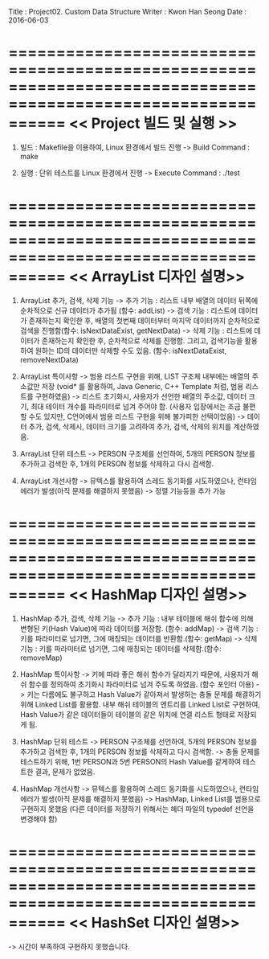 Title  : Project02. Custom Data Structure
Writer : Kwon Han Seong
Date   : 2016-06-03

==============================================================================================================
<< Project 빌드 및 실행 >>
==============================================================================================================
1. 빌드 : Makefile을 이용하여, Linux 환경에서 빌드 진행
  -> Build Command : make

2. 실행 : 단위 테스트를 Linux 환경에서 진행
  -> Execute Command : ./test

==============================================================================================================
<< ArrayList 디자인 설명>>
==============================================================================================================
1. ArrayList 추가, 검색, 삭제 기능
  -> 추가 기능 : 리스트 내부 배열의 데이터 뒤쪽에 순차적으로 신규 데이터가 추가됨 (함수: addList)
  -> 검색 기능 : 리스트에 데이터가 존재하는지 확인한 후, 배열의 첫번째 데이터부터 마지막 데이터까지 순차적으로
                 검색을 진행함(함수: isNextDataExist, getNextData)
  -> 삭제 기능 : 리스트에 데이터가 존재하는지 확인한 후, 순차적으로 삭제를 진행함. 그리고, 검색기능을 활용하여
                 원하는 ID의 데이터만 삭제할 수도 있음. (함수: isNextDataExist, removeNextData)

2. ArrayList 특이사항
  -> 범용 리스트 구현을 위해, LIST 구조체 내부에는 배열의 주소값만 저장
     (void* 를 활용하여, Java Generic, C++ Template 처럼, 범용 리스트를 구현하였음)
  -> 리스트 초기화시, 사용자가 선언한 배열의 주소값, 데이터 크기, 최대 테이터 개수를 파라미터로 넘겨 주어야 함.
     (사용자 입장에서는 조금 불편할 수도 있지만, C언어에서 범용 리스트 구현을 위해 불가피한 선택이었음)
  -> 데이터 추가, 검색, 삭제시, 데이터 크기를 고려하여 추가, 검색, 삭제의 위치를 계산하였음.

3. ArrayList 단위 테스트
  -> PERSON 구조체를 선언하여, 5개의 PERSON 정보를 추가하고 검색한 후, 1개의 PERSON 정보를 삭제하고 다시 검색함.

4. ArrayList 개선사항
  -> 뮤텍스를 활용하여 스레드 동기화를 시도하였으나, 런타임 에러가 발생(아직 문제를 해결하지 못했음)
  -> 정렬 기능등을 추가 가능

==============================================================================================================
<< HashMap 디자인 설명>>
==============================================================================================================
1. HashMap 추가, 검색, 삭제 기능
  -> 추가 기능 : 내부 테이블에 해쉬 함수에 의해 변형된 키(Hash Value)에 따라 데이터를 저장함. (함수: addMap)
  -> 검색 기능 : 키를 파라미터로 넘기면, 그에 매칭되는 데이터를 반환함.(함수: getMap)
  -> 삭제 기능 : 키를 파라미터로 넘기면, 그에 매칭되는 데이터를 삭제함.(함수: removeMap)

2. HashMap 특이사항
  -> 키에 따라 좋은 해쉬 함수가 달라지기 때문에, 사용자가 해쉬 함수를 정의하여 초기화시 파라미터로 넘겨 주도록
     하였음. (함수 포인터 이용)
  -> 키는 다름에도 불구하고 Hash Value가 같아져서 발생하는 충돌 문제를 해결하기 위해 Linked List를 활용함.
     내부 해쉬 테이블의 엔트리를 Linked List로 구현하여, Hash Value가 같은 데이터들이 테이블의 같은 위치에 연결
     리스트 형태로 저장되게 됨.

3. HashMap 단위 테스트
  -> PERSON 구조체를 선언하여, 5개의 PERSON 정보를 추가하고 검색한 후, 1개의 PERSON 정보를 삭제하고 다시 검색함.
  -> 충돌 문제를 테스트하기 위해, 1번 PERSON과 5번 PERSON의 Hash Value를 같게하여 테스트한 결과, 문제가 없었음.

4. HashMap 개선사항
  -> 뮤텍스를 활용하여 스레드 동기화를 시도하였으나, 런타임 에러가 발생(아직 문제를 해결하지 못했음)
  -> HashMap, Linked List를 범용으로 구현하지 못했음
    (다른 데이터를 저장하기 위해서는 헤더 파일의 typedef 선언을 변경해야 함)

==============================================================================================================
<< HashSet 디자인 설명>>
==============================================================================================================
  -> 시간이 부족하여 구현하지 못했습니다.


